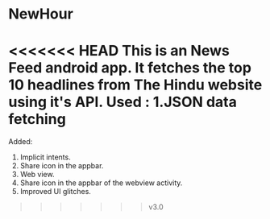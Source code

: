 # NewHour
<<<<<<< HEAD
This is an News Feed android app.
It fetches the top 10 headlines from The Hindu website using it's API.
Used : 
1.JSON data fetching
=======
Added: 
1. Implicit intents.
2. Share icon in the appbar.
3. Web view.
4. Share icon in the appbar of the webview activity.
5. Improved UI glitches.
>>>>>>> v3.0
